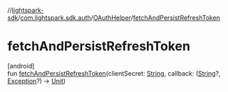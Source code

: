 //[lightspark-sdk](../../../index.md)/[com.lightspark.sdk.auth](../index.md)/[OAuthHelper](index.md)/[fetchAndPersistRefreshToken](fetch-and-persist-refresh-token.md)

# fetchAndPersistRefreshToken

[android]\
fun [fetchAndPersistRefreshToken](fetch-and-persist-refresh-token.md)(clientSecret: [String](https://kotlinlang.org/api/latest/jvm/stdlib/kotlin/-string/index.html), callback: ([String](https://kotlinlang.org/api/latest/jvm/stdlib/kotlin/-string/index.html)?, [Exception](https://kotlinlang.org/api/latest/jvm/stdlib/kotlin/-exception/index.html)?) -&gt; [Unit](https://kotlinlang.org/api/latest/jvm/stdlib/kotlin/-unit/index.html))

